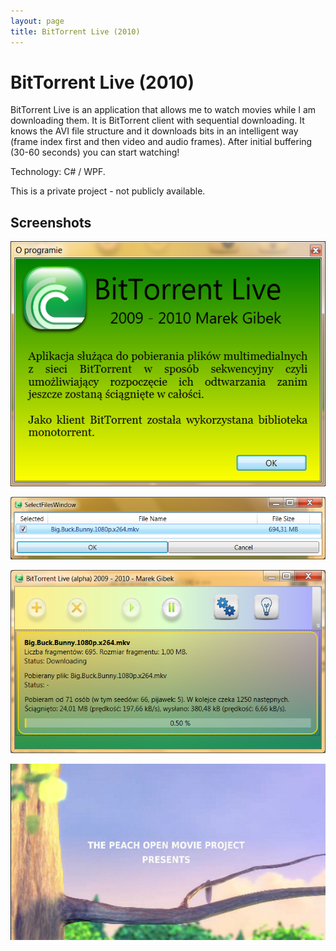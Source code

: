 ```yaml
---
layout: page
title: BitTorrent Live (2010)
---
```


# BitTorrent Live (2010)

BitTorrent Live is an application that allows me to watch movies while I am downloading them. It is BitTorrent client with sequential downloading. It knows the AVI file structure and it downloads bits in an intelligent way (frame index first and then video and audio frames). After initial buffering (30-60 seconds) you can start watching!

Technology: C# / WPF.

This is a private project - not publicly available.

## Screenshots

![BitTorrent Live screenshot](bittorrent_live/bittorrent_01.png)

![BitTorrent Live screenshot](bittorrent_live/bittorrent_02.png)

![BitTorrent Live screenshot](bittorrent_live/bittorrent_03.png)

![BitTorrent Live screenshot](bittorrent_live/bittorrent_04.png)
